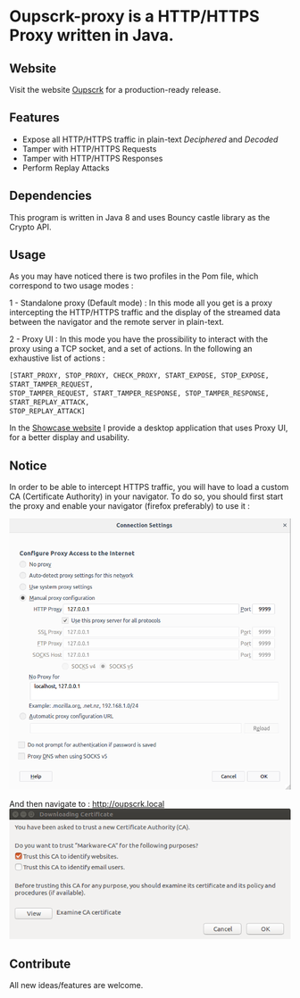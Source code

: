 # Oupscrk-proxy is a HTTP/HTTPS Proxy written in Java.

## Website
Visit the website [Oupscrk](https://oupscrk.com) for a production-ready release.

## Features

- Expose all HTTP/HTTPS traffic in plain-text *Deciphered* and *Decoded*
- Tamper with HTTP/HTTPS Requests
- Tamper with HTTP/HTTPS Responses
- Perform Replay Attacks

## Dependencies
This program is written in Java 8 and uses Bouncy castle library as the Crypto API.

## Usage

As you may have noticed there is two profiles in the Pom file, which correspond to two usage modes :

1 - Standalone proxy (Default mode) : 
In this mode all you get is a proxy intercepting the HTTP/HTTPS traffic and the display of the streamed data between the navigator 
and the remote server in plain-text.

2 - Proxy UI : 
In this mode you have the prossibility to interact with the proxy using a TCP socket, and a set of actions. 
In the following an exhaustive list of actions : 
```
[START_PROXY, STOP_PROXY, CHECK_PROXY, START_EXPOSE, STOP_EXPOSE, START_TAMPER_REQUEST, 
STOP_TAMPER_REQUEST, START_TAMPER_RESPONSE, STOP_TAMPER_RESPONSE, START_REPLAY_ATTACK, 
STOP_REPLAY_ATTACK]
```

In the [Showcase website](https://oupscrk.com) I provide a desktop application that uses Proxy UI, for a better display and usability.

## Notice

In order to be able to intercept HTTPS traffic, you will have to load a custom CA (Certificate Authority) in your navigator.
To do so, you should first start the proxy and enable your navigator (firefox preferably) 
to use it :

![Alt text](docs/configure_proxy.png?raw=true "Proxy enabling on Firefox")

And then navigate to : http://oupscrk.local
![Alt text](docs/trust_CA.png?raw=true "Trust custom CA")

## Contribute
All new ideas/features are welcome.
